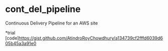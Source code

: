# cont_del_pipeline
Continuous Delivery Pipeline for an AWS site

*trial [code]https://gist.github.com/AtindroRoyChowdhury/a134739cf2fffd6039d605b45a3a91e0


